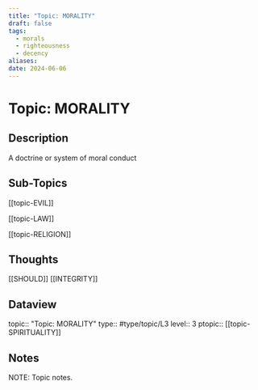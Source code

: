 ```yaml
---
title: "Topic: MORALITY"
draft: false
tags:
  - morals
  - righteousness
  - decency
aliases: 
date: 2024-06-06
---
```

# Topic: MORALITY
## Description
A doctrine or system of moral conduct

## Sub-Topics
[[topic-EVIL]]

[[topic-LAW]]

[[topic-RELIGION]]

## Thoughts
[[SHOULD]]
[[INTEGRITY]]

## Dataview
topic:: "Topic: MORALITY"
type:: #type/topic/L3 
level:: 3
ptopic:: [[topic-SPIRITUALITY]]

## Notes
NOTE: Topic notes.